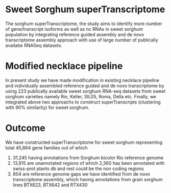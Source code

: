 # Sweet Sorghum superTranscriptome
The sorghum superTranscriptome, the study aims to identify more number of gene/transcript isoforms as well as nc RNAs in sweet sorghum population by integrating reference guided assembly and de novo transcriptome assembly approach with use of large number of publically availabe RNASeq datasets.

# Modified necklace pipeline
In present study we have made modification in existing necklace pipeline and individually assembled reference guided and de novo transcriptome by using 223  publically available sweet sorghum RNA-seq datasets from sweet sorghum varieties namely Rio, Keller, SIL05, Roma, Della etc. Finally, we integrated above two approachs to construct superTranscripts (clustering with 90% similarity) for sweet sorghum.

# Outcome
We have constructed superTranscriptome for sweet sorghum representing total 45,864 gene families out of which
1. 31,245 having annotations from Sorghum bicolor Rio reference genome
2. 13,815 are unannotated regions of which 2,360 has been annotated with swiss-prot plants db and rest could be the non coding regions
3. 804 are reference genome gaps we have identified from de novo transcriptome assembly, which having annotations from grain sorghum lines BTX623, BTX642 and RTX430
